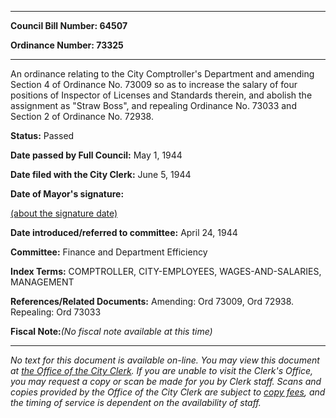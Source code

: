 

********

**Council Bill Number: 64507**
   
**Ordinance Number: 73325**
********

 An ordinance relating to the City Comptroller's Department and amending Section 4 of Ordinance No. 73009 so as to increase the salary of four positions of Inspector of Licenses and Standards therein, and abolish the assignment as "Straw Boss", and repealing Ordinance No. 73033 and Section 2 of Ordinance No. 72938.

**Status:** Passed
   
**Date passed by Full Council:** May 1, 1944
   
**Date filed with the City Clerk:** June 5, 1944
   
**Date of Mayor's signature:**
   
[(about the signature date)](/~public/approvaldate.htm)
   
   
   
**Date introduced/referred to committee:** April 24, 1944
   
**Committee:** Finance and Department Efficiency
   
   
**Index Terms:** COMPTROLLER, CITY-EMPLOYEES, WAGES-AND-SALARIES, MANAGEMENT

**References/Related Documents:** Amending: Ord 73009, Ord 72938. Repealing: Ord 73033

**Fiscal Note:**_(No fiscal note available at this time)_
********

_No text for this document is available on-line. You may view this document at [the Office of the City Clerk](http://www.seattle.gov/leg/clerk/contactUs.htm). If you are unable to visit the Clerk's Office, you may request a copy or scan be made for you by Clerk staff. Scans and copies provided by the Office of the City Clerk are subject to [copy fees](http://clerk.seattle.gov/~public/clerkfees.htm), and the timing of service is dependent on the availability of staff._

